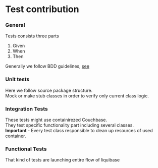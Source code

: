 # Test contribution

### General

Tests consists three parts
1. Given
2. When
3. Then

Generally we follow BDD guidelines, [see](https://www.baeldung.com/bdd-mockito) 

### Unit tests

Here we follow source package structure.<br />
Mock or make stub classes in order to verify only current class logic.

### Integration Tests

These tests might use containirezed Couchbase.<br />
They test specific functionality part including several classes.<br />
**Important** - Every test class responsible to clean up resources of used container.

### Functional Tests

That kind of tests are launching entire flow of liquibase